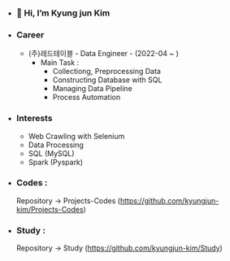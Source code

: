 - ### 👋 Hi, I’m Kyung jun Kim
- ### Career
  - (주)레드테이블 - Data Engineer - (2022-04 ~ )
    - Main Task : 
      - Collectiong, Preprocessing Data
      - Constructing Database with SQL
      - Managing Data Pipeline
      - Process Automation
      
- ### Interests
  - Web Crawling with Selenium
  - Data Processing
  - SQL (MySQL)
  - Spark (Pyspark)

- ### Codes :
  Repository -> Projects-Codes (https://github.com/kyungjun-kim/Projects-Codes) 
 
- ### Study :
  Repository -> Study (https://github.com/kyungjun-kim/Study)
 
<!---
kyungjun-kim/kyungjun-kim is a ✨ special ✨ repository because its `README.md` (this file) appears on your GitHub profile.
You can click the Preview link to take a look at your changes.
--->
